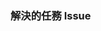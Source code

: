 <!-- 感謝你為我們的本地化工作添磚加瓦！

     請將標題改為：[完成翻譯] {替換為主要修改的檔案的路徑，以 src/ 開頭}
     在我們進入 review 流程之前，你可以先行對照 wiki 中的各項規範進行調整。
      * https://github.com/cfug/flutter.cn/wiki
-->

### 解決的任務 Issue

<!-- 請連結該 PR 解決的任務 issue，以 `Resolve #issue號 .` 格式連結。
     如果無關聯的 issue，請描述為「無關聯 issues」。
-->
